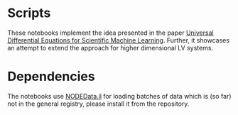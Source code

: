 # Scripts 

These notebooks implement the idea presented in the paper [Universal Differential Equations for Scientific Machine Learning](https://arxiv.org/abs/2001.04385). Further, it showcases an attempt to extend the approach for higher dimensional LV systems.

# Dependencies 

The notebooks use [NODEData.jl](https://github.com/maximilian-gelbrecht/NODEData.jl) for loading batches of data which is (so far) not in the general registry, please install it from the repository. 

